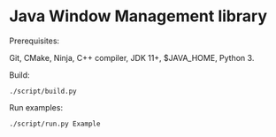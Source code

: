 # Java Window Management library

Prerequisites:

Git, CMake, Ninja, C++ compiler, JDK 11+, $JAVA_HOME, Python 3.

Build:

```
./script/build.py
```

Run examples:

```
./script/run.py Example
```